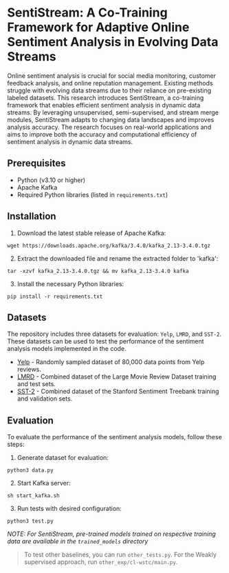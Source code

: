 # SentiStream: A Co-Training Framework for Adaptive Online Sentiment Analysis in Evolving Data Streams

Online sentiment analysis is crucial for social media monitoring, customer feedback analysis, and online reputation management. Existing methods struggle with evolving data streams due to their reliance on pre-existing labeled datasets. This research introduces SentiStream, a co-training framework that enables efficient sentiment analysis in dynamic data streams. By leveraging unsupervised, semi-supervised, and stream merge modules, SentiStream adapts to changing data landscapes and improves analysis accuracy. The research focuses on real-world applications and aims to improve both the accuracy and computational efficiency of sentiment analysis in dynamic data streams.

## Prerequisites

- Python (v3.10 or higher)
- Apache Kafka
- Required Python libraries (listed in `requirements.txt`) 


## Installation

1. Download the latest stable release of Apache Kafka:
```
wget https://downloads.apache.org/kafka/3.4.0/kafka_2.13-3.4.0.tgz
```

2. Extract the downloaded file and rename the extracted folder to 'kafka':
```
tar -xzvf kafka_2.13-3.4.0.tgz && mv kafka_2.13-3.4.0 kafka
```

3. Install the necessary Python libraries:

```
pip install -r requirements.txt
```

## Datasets

The repository includes three datasets for evaluation: `Yelp`, `LMRD`, and `SST-2`. These datasets can be used to test the performance of the sentiment analysis models implemented in the code.

- [Yelp](https://s3.amazonaws.com/fast-ai-nlp/yelp_review_polarity_csv.tgz) - Randomly sampled dataset of 80,000 data points from Yelp reviews.
- [LMRD](https://ai.stanford.edu/~amaas/data/sentiment/) - Combined dataset of the Large Movie Review Dataset training and test sets.
- [SST-2](https://dl.fbaipublicfiles.com/glue/data/SST-2.zip) -  Combined dataset of the Stanford Sentiment Treebank training and validation sets. 


## Evaluation

To evaluate the performance of the sentiment analysis models, follow these steps:

1. Generate dataset for evaluation:
```
python3 data.py
```

2. Start Kafka server:
```
sh start_kafka.sh
```

3. Run tests with desired configuration:
```
python3 test.py
```

 *NOTE: For SentiStream, pre-trained models trained on respective training data are available in the `trained_models` directory* 

> To test other baselines, you can run `other_tests.py`. For the Weakly supervised approach, run `other_exp/cl-wstc/main.py`.


